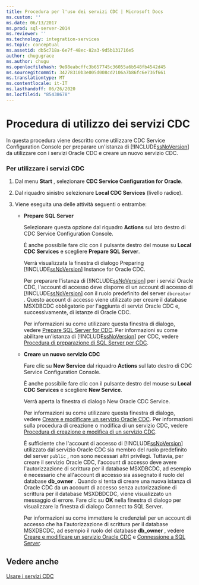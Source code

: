 ```yaml
---
title: Procedura per l'uso dei servizi CDC | Microsoft Docs
ms.custom: ''
ms.date: 06/13/2017
ms.prod: sql-server-2014
ms.reviewer: ''
ms.technology: integration-services
ms.topic: conceptual
ms.assetid: db5c718a-6e7f-48ec-82a3-9d5b131716e5
author: chugugrace
ms.author: chugu
ms.openlocfilehash: 9e98eabcffc3b657745c36055a6b548fb4542d45
ms.sourcegitcommit: 34278310b3e005d008cd2106a7b86fc6e736f661
ms.translationtype: MT
ms.contentlocale: it-IT
ms.lasthandoff: 06/26/2020
ms.locfileid: "85438678"
---
```

# <a name="how-to-work-with-cdc-services"></a>Procedura di utilizzo dei servizi CDC
  In questa procedura viene descritto come utilizzare CDC Service Configuration Console per preparare un'istanza di [!INCLUDE[ssNoVersion](../../includes/ssnoversion-md.md)] da utilizzare con i servizi Oracle CDC e creare un nuovo servizio CDC.  
  
### <a name="to-work-with-cdc-services"></a>Per utilizzare i servizi CDC  
  
1.  Dal menu **Start** , selezionare **CDC Service Configuration for Oracle**.  
  
2.  Dal riquadro sinistro selezionare **Local CDC Services** (livello radice).  
  
3.  Viene eseguita una delle attività seguenti o entrambe:  
  
    -   **Prepare SQL Server**  
  
         Selezionare questa opzione dal riquadro **Actions** sul lato destro di CDC Service Configuration Console.  
  
         È anche possibile fare clic con il pulsante destro del mouse su **Local CDC Services** e scegliere **Prepare SQL Server**.  
  
         Verrà visualizzata la finestra di dialogo Preparing [!INCLUDE[ssNoVersion](../../includes/ssnoversion-md.md)] Instance for Oracle CDC.  
  
         Per preparare l'istanza di [!INCLUDE[ssNoVersion](../../includes/ssnoversion-md.md)] per i servizi Oracle CDC, l'account di accesso deve disporre di un account di accesso di [!INCLUDE[ssNoVersion](../../includes/ssnoversion-md.md)] con il ruolo predefinito del server `dbcreator` . Questo account di accesso viene utilizzato per creare il database MSXDBCDC obbligatorio per l'aggiunta di servizi Oracle CDC e, successivamente, di istanze di Oracle CDC.  
  
         Per informazioni su come utilizzare questa finestra di dialogo, vedere [Prepare SQL Server for CDC](prepare-sql-server-for-cdc.md). Per informazioni su come abilitare un'istanza di [!INCLUDE[ssNoVersion](../../includes/ssnoversion-md.md)] per CDC, vedere [Procedura di preparazione di SQL Server per CDC](how-to-prepare-sql-server-for-cdc.md).  
  
    -   **Creare un nuovo servizio CDC**  
  
         Fare clic su **New Service** dal riquadro **Actions** sul lato destro di CDC Service Configuration Console.  
  
         È anche possibile fare clic con il pulsante destro del mouse su **Local CDC Services** e scegliere **New Service**.  
  
         Verrà aperta la finestra di dialogo New Oracle CDC Service.  
  
         Per informazioni su come utilizzare questa finestra di dialogo, vedere [Creare e modificare un servizio Oracle CDC](create-and-edit-an-oracle-cdc-service.md). Per informazioni sulla procedura di creazione o modifica di un servizio CDC, vedere [Procedura di creazione e modifica di un servizio CDC](how-to-create-and-edit-a-cdc-service.md).  
  
         È sufficiente che l'account di accesso di [!INCLUDE[ssNoVersion](../../includes/ssnoversion-md.md)] utilizzato dal servizio Oracle CDC sia membro del ruolo predefinito del server `public` , non sono necessari altri privilegi. Tuttavia, per creare il servizio Oracle CDC, l'account di accesso deve avere l'autorizzazione di scrittura per il database MSXDBCDC, ad esempio è necessario che all'account di accesso sia assegnato il ruolo del database **db_owner** . Quando si tenta di creare una nuova istanza di Oracle CDC da un account di accesso senza autorizzazione di scrittura per il database MSXDBDCDC, viene visualizzato un messaggio di errore. Fare clic su **OK** nella finestra di dialogo per visualizzare la finestra di dialogo Connect to SQL Server.  
  
         Per informazioni su come immettere le credenziali per un account di accesso che ha l'autorizzazione di scrittura per il database MSXDBCDC, ad esempio il ruolo del database **db_owner** , vedere [Creare e modificare un servizio Oracle CDC](create-and-edit-an-oracle-cdc-service.md) e [Connessione a SQL Server](connection-to-sql-server.md).  
  
## <a name="see-also"></a>Vedere anche  
 [Usare i servizi CDC](work-with-cdc-services.md)  
  
  

